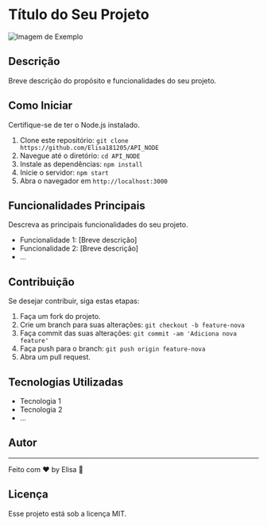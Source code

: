 # Título do Seu Projeto

![Imagem de Exemplo](url-da-imagem.png)

## Descrição

Breve descrição do propósito e funcionalidades do seu projeto.

## Como Iniciar

Certifique-se de ter o Node.js instalado.

1. Clone este repositório: `git clone https://github.com/Elisa181205/API_NODE`
2. Navegue até o diretório: `cd API_NODE`
3. Instale as dependências: `npm install`
4. Inicie o servidor: `npm start`
5. Abra o navegador em `http://localhost:3000`

## Funcionalidades Principais

Descreva as principais funcionalidades do seu projeto.

- Funcionalidade 1: [Breve descrição]
- Funcionalidade 2: [Breve descrição]
- ...

## Contribuição

Se desejar contribuir, siga estas etapas:

1. Faça um fork do projeto.
2. Crie um branch para suas alterações: `git checkout -b feature-nova`
3. Faça commit das suas alterações: `git commit -am 'Adiciona nova feature'`
4. Faça push para o branch: `git push origin feature-nova`
5. Abra um pull request.

## Tecnologias Utilizadas

- Tecnologia 1
- Tecnologia 2
- ...

## Autor

---

Feito com ♥ by Elisa :wave:

## Licença


Esse projeto está sob a licença MIT.


